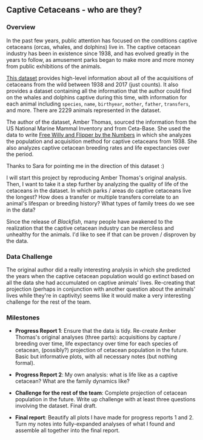 ## Captive Cetaceans - who are they? 

### Overview

In the past few years, public attention has focused on the conditions captive cetaceans (orcas, whales, and dolphins) live in. The captive cetacean industry has been in existence since 1938, and has evolved greatly in the years to follow, as amusement parks began to make more and more money from public exhibitions of the animals. 

[This dataset](https://github.com/the-pudding/data/tree/master/cetaceans) provides high-level information about all of the acquisitions of cetaceans from the wild between 1938 and 2017 (just counts). It also provides a dataset containing all the information that the author could find on the whales and dolphins captive during this time, with information for each animal including `species`, `name`, `birthyear`, `mother`, `father`, `transfers`, and more. There are 2229 animals represented in the dataset. 

The author of the dataset, Amber Thomas, sourced the information from the US National Marine Mammal Inventory and from Ceta-Base. She used the data to write [Free Willy and Flipper by the Numbers](https://pudding.cool/2017/07/cetaceans/) in which she analyzes the population and acquisition method for captive cetaceans from 1938. She also analyzes captive cetacean breeding rates and life expectancies over the period. 

Thanks to Sara for pointing me in the direction of this dataset :) 

I will start this project by reproducing Amber Thomas's original analysis. Then, I want to take it a step further by analyzing the quality of life of the cetaceans in the dataset. In which parks / areas do captive cetaceans live the longest? How does a transfer or multiple transfers correlate to an animal's lifespan or breeding history? What types of family trees do we see in the data? 

Since the release of *Blackfish*, many people have awakened to the realization that the captive cetacean industry can be merciless and unhealthy for the animals. I'd like to see if that can be proven / disproven by the data. 

### Data Challenge

The original author did a really interesting analysis in which she predicted the years when the captive cetacean population would go extinct based on all the data she had accumulated on captive animals' lives. Re-creating that projection (perhaps in conjunction with another question about the animals' lives while they're in captivity) seems like it would make a very interesting challenge for the rest of the team. 

### Milestones

- **Progress Report 1**: Ensure that the data is tidy. Re-create Amber Thomas's original analyses (three parts): acquisitions by capture / breeding over time, life expectancy over time for each species of cetacean, (possibly?) projection of cetacean population in the future. Basic but informative plots, with all necessary notes (but nothing formal). 

- **Progress Report 2**: My own analysis: what is life like as a captive cetacean? What are the family dynamics like? 

- **Challenge for the rest of the team**: Complete projection of cetacean population in the future. Write up challenge with at least three questions involving the dataset. Final draft. 

- **Final report**: Beautify all plots I have made for progress reports 1 and 2. Turn my notes into fully-expanded analyses of what I found and assemble all together into the final report. 

